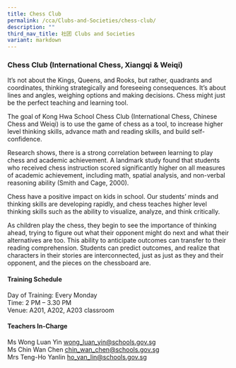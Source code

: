 ```yaml
---
title: Chess Club
permalink: /cca/Clubs-and-Societies/chess-club/
description: ""
third_nav_title: 社团 Clubs and Societies
variant: markdown
---
```

### Chess Club (International Chess, Xiangqi &amp; Weiqi)

It’s not about the Kings, Queens, and Rooks, but rather, quadrants and coordinates, thinking strategically and foreseeing consequences. It’s about lines and angles, weighing options and making decisions. Chess might just be the perfect teaching and learning tool.

  

The goal of Kong Hwa School Chess Club (International Chess, Chinese Chess and Weiqi) is to use the game of chess as a tool, to increase higher level thinking skills, advance math and reading skills, and build self-confidence.

  

Research shows, there is a strong correlation between learning to play chess and academic achievement. A landmark study found that students who received chess instruction scored significantly higher on all measures of academic achievement, including math, spatial analysis, and non-verbal reasoning ability (Smith and Cage, 2000).

  

Chess have a positive impact on kids in school. Our students’ minds and thinking skills are developing rapidly, and chess teaches higher level thinking skills such as the ability to visualize, analyze, and think critically.

  

As children play the chess, they begin to see the importance of thinking ahead, trying to figure out what their opponent might do next and what their alternatives are too. This ability to anticipate outcomes can transfer to their reading comprehension. Students can predict outcomes, and realize that characters in their stories are interconnected, just as just as they and their opponent, and the pieces on the chessboard are.

  

#### Training Schedule

Day of Training: Every Monday<br>
Time: 2 PM – 3.30 PM<br>
Venue: A201, A202, A203 classroom

#### Teachers In-Charge

Ms Wong Luan Yin&nbsp;[wong\_luan\_yin@schools.gov.sg](mailto:wong_luan_yin@schools.gov.sg)<br> 
Ms Chin Wan Chen&nbsp;[chin\_wan\_chen@schools.gov.sg](mailto:chin_wan_chen@schools.gov.sg) <br>
Mrs Teng-Ho Yanlin  [ho\_yan\_lin@schools.gov.sg](mailto:ho_yan_lin@schools.gov.sg)
